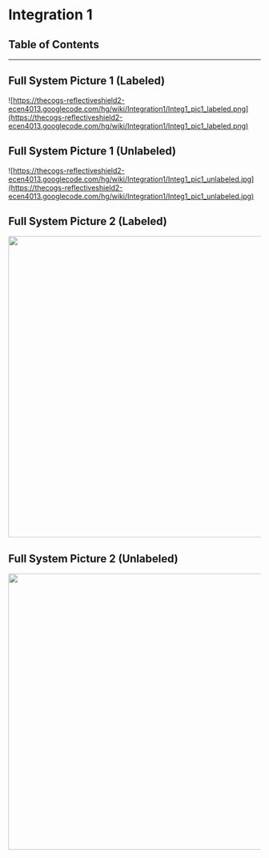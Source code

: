 <h1>Integration 1</h1>

<h2>Table of Contents</h2>




---


## Full System Picture 1 (Labeled) ##

![https://thecogs-reflectiveshield2-ecen4013.googlecode.com/hg/wiki/Integration1/Integ1_pic1_labeled.png](https://thecogs-reflectiveshield2-ecen4013.googlecode.com/hg/wiki/Integration1/Integ1_pic1_labeled.png)

## Full System Picture 1 (Unlabeled) ##

![https://thecogs-reflectiveshield2-ecen4013.googlecode.com/hg/wiki/Integration1/Integ1_pic1_unlabeled.jpg](https://thecogs-reflectiveshield2-ecen4013.googlecode.com/hg/wiki/Integration1/Integ1_pic1_unlabeled.jpg)

## Full System Picture 2 (Labeled) ##

<img src='https://thecogs-reflectiveshield2-ecen4013.googlecode.com/hg/wiki/Integration1/Integ1_pic2_labeled.png' height='600px' />

## Full System Picture 2 (Unlabeled) ##

<img src='https://thecogs-reflectiveshield2-ecen4013.googlecode.com/hg/wiki/Integration1/Integ1_pic2_unlabeled.jpg' height='550px' />